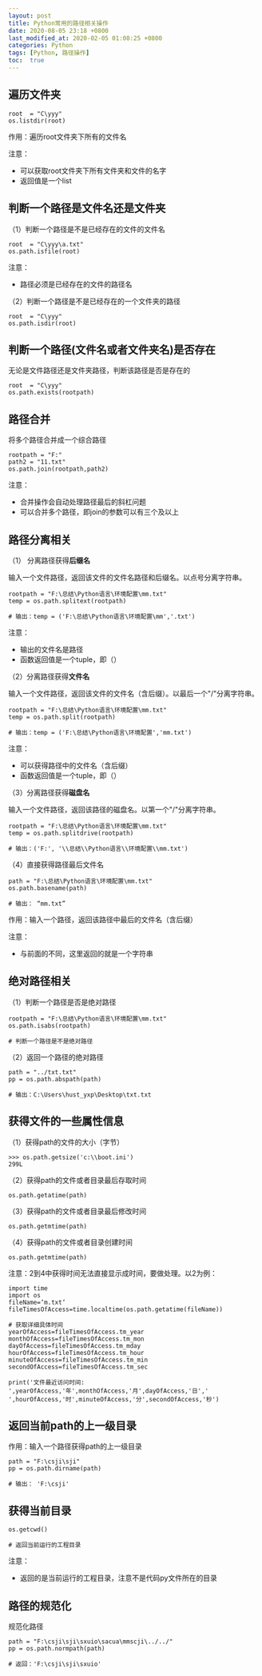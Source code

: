 ```yaml
---
layout: post
title: Python常用的路径相关操作
date: 2020-08-05 23:18 +0800
last_modified_at: 2020-02-05 01:08:25 +0800
categories: Python
tags: [Python, 路径操作]
toc:  true
---
```


## 遍历文件夹

```
root  = "C\yyy"
os.listdir(root)
```

作用：遍历root文件夹下所有的文件名

注意：

- 可以获取root文件夹下所有文件夹和文件的名字
- 返回值是一个list

## 判断一个路径是文件名还是文件夹

（1）判断一个路径是不是已经存在的文件的文件名

```
root  = "C\yyy\a.txt"
os.path.isfile(root)
```

注意：

- 路径必须是已经存在的文件的路径名

（2）判断一个路径是不是已经存在的一个文件夹的路径

```
root  = "C\yyy"
os.path.isdir(root)
```

## 判断一个路径(文件名或者文件夹名)是否存在

无论是文件路径还是文件夹路径，判断该路径是否是存在的

```
root  = "C\yyy"
os.path.exists(rootpath)
```

## 路径合并

将多个路径合并成一个综合路径

```
rootpath = "F:"
path2 = "11.txt"
os.path.join(rootpath,path2)
```

注意：

- 合并操作会自动处理路径最后的斜杠问题
- 可以合并多个路径，即join的参数可以有三个及以上

## 路径分离相关

（1） 分离路径获得**后缀名**

输入一个文件路径，返回该文件的文件名路径和后缀名。以点号分离字符串。

```
rootpath = "F:\总结\Python语言\环境配置\mm.txt"
temp = os.path.splitext(rootpath)

# 输出：temp = ('F:\总结\Python语言\环境配置\mm','.txt')
```

注意：

- 输出的文件名是路径
- 函数返回值是一个tuple，即（）

（2）分离路径获得**文件名**

输入一个文件路径，返回该文件的文件名（含后缀）。以最后一个"/"分离字符串。

```
rootpath = "F:\总结\Python语言\环境配置\mm.txt"
temp = os.path.split(rootpath)

# 输出：temp = ('F:\总结\Python语言\环境配置','mm.txt')
```

注意：

- 可以获得路径中的文件名（含后缀）
- 函数返回值是一个tuple，即（）

（3）分离路径获得**磁盘名**

输入一个文件路径，返回该路径的磁盘名。以第一个"/"分离字符串。

```
rootpath = "F:\总结\Python语言\环境配置\mm.txt"
temp = os.path.splitdrive(rootpath)

# 输出：('F:', '\\总结\\Python语言\\环境配置\\mm.txt')
```

（4）直接获得路径最后文件名

```
path = "F:\总结\Python语言\环境配置\mm.txt"
os.path.basename(path)

# 输出： “mm.txt”
```

作用：输入一个路径，返回该路径中最后的文件名（含后缀）

注意：

- 与前面的不同，这里返回的就是一个字符串

## 绝对路径相关

（1）判断一个路径是否是绝对路径

```
rootpath = "F:\总结\Python语言\环境配置\mm.txt"
os.path.isabs(rootpath)

# 判断一个路径是不是绝对路径
```

（2）返回一个路径的绝对路径

```
path = "../txt.txt"
pp = os.path.abspath(path)

# 输出：C:\Users\hust_yxp\Desktop\txt.txt
```

## 获得文件的一些属性信息

（1）获得path的文件的大小（字节）

```
>>> os.path.getsize('c:\\boot.ini') 
299L 
```

（2）获得path的文件或者目录最后存取时间

```
os.path.getatime(path) 
```

（3）获得path的文件或者目录最后修改时间

```
os.path.getmtime(path) 
```

（4）获得path的文件或者目录创建时间

```
os.path.getmtime(path)
```

注意：2到4中获得时间无法直接显示成时间，要做处理。以2为例：

```
import time
import os
fileName=‘m.txt‘
fileTimesOfAccess=time.localtime(os.path.getatime(fileName))

# 获取详细具体时间
yearOfAccess=fileTimesOfAccess.tm_year
monthOfAccess=fileTimesOfAccess.tm_mon
dayOfAccess=fileTimesOfAccess.tm_mday
hourOfAccess=fileTimesOfAccess.tm_hour
minuteOfAccess=fileTimesOfAccess.tm_min
secondOfAccess=fileTimesOfAccess.tm_sec

print('文件最近访问时间:  ',yearOfAccess,'年',monthOfAccess,'月',dayOfAccess,'日','  ',hourOfAccess,'时',minuteOfAccess,'分',secondOfAccess,'秒')

```

## 返回当前path的上一级目录

作用：输入一个路径获得path的上一级目录

```
path = "F:\csji\sji"
pp = os.path.dirname(path)

# 输出： 'F:\csji'
```

## 获得当前目录

```
os.getcwd()

# 返回当前运行的工程目录
```

注意：

- 返回的是当前运行的工程目录，注意不是代码py文件所在的目录

## 路径的规范化

规范化路径

```
path = "F:\csji\sji\sxuio\sacua\mmscji\../../"
pp = os.path.normpath(path)

# 返回：'F:\csji\sji\sxuio'
```
